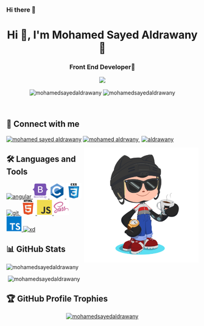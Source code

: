 ### Hi there 👋

<h1 align="center">Hi 👋, I'm Mohamed Sayed Aldrawany 👑</h1>
<h3 align="center">Front End Developer💎</h3>
<p align="center"> <img src="https://readme-typing-svg.herokuapp.com?lines=Welcome,+Let's+follow+each+other+💖" /> </p>
<p align="center"> <img src="https://komarev.com/ghpvc/?username=mohamedsayedaldrawany&label=Profile%20views&color=004080&style=flat" alt="mohamedsayedaldrawany" height="30" width="180" />
	           <img src="https://img.shields.io/github/followers/mohamedsayedaldrawany?label=Followers&color=800000&style=flat" alt="mohamedsayedaldrawany" height="30" width="120" />
</p>
<br>


## 📩 Connect with me
<p align="left">
<a href="https://www.linkedin.com/in/mohamed-sayed-aldrawany-17750a1ab/" target="blank"><img align="center" src="https://raw.githubusercontent.com/rahuldkjain/github-profile-readme-generator/master/src/images/icons/Social/linked-in-alt.svg" alt="mohamed sayed aldrawany" height="50" width="60" /></a>
<a href="https://fb.com/mohamed aldrwany ‏" target="blank"><img align="center" src="https://raw.githubusercontent.com/rahuldkjain/github-profile-readme-generator/master/src/images/icons/Social/facebook.svg" alt="mohamed aldrwany ‏" height="50" width="60" /></a>
<a href="https://instagram.com/aldrawany" target="blank"><img align="center" src="https://raw.githubusercontent.com/rahuldkjain/github-profile-readme-generator/master/src/images/icons/Social/instagram.svg" alt="aldrawany" height="50" width="60" /></a>
</p>
<img alt="Night Coding" src="https://raw.githubusercontent.com/AhmedFathyDev/AhmedFathyDev/main/GitHub.png" align="right" height="300"/>

## 🛠 Languages and Tools
<p align="left"> <a href="https://angular.io" target="_blank" rel="noreferrer"> <img src="https://angular.io/assets/images/logos/angular/angular.svg" alt="angular" width="40" height="40"/> </a> <a href="https://getbootstrap.com" target="_blank" rel="noreferrer"> <img src="https://raw.githubusercontent.com/devicons/devicon/master/icons/bootstrap/bootstrap-plain-wordmark.svg" alt="bootstrap" width="40" height="40"/> </a> <a href="https://www.cprogramming.com/" target="_blank" rel="noreferrer"> <img src="https://raw.githubusercontent.com/devicons/devicon/master/icons/c/c-original.svg" alt="c" width="40" height="40"/> </a> <a href="https://www.w3schools.com/css/" target="_blank" rel="noreferrer"> <img src="https://raw.githubusercontent.com/devicons/devicon/master/icons/css3/css3-original-wordmark.svg" alt="css3" width="40" height="40"/> </a> <a href="https://git-scm.com/" target="_blank" rel="noreferrer"> <img src="https://www.vectorlogo.zone/logos/git-scm/git-scm-icon.svg" alt="git" width="40" height="40"/> </a> <a href="https://www.w3.org/html/" target="_blank" rel="noreferrer"> <img src="https://raw.githubusercontent.com/devicons/devicon/master/icons/html5/html5-original-wordmark.svg" alt="html5" width="40" height="40"/> </a> <a href="https://developer.mozilla.org/en-US/docs/Web/JavaScript" target="_blank" rel="noreferrer"> <img src="https://raw.githubusercontent.com/devicons/devicon/master/icons/javascript/javascript-original.svg" alt="javascript" width="40" height="40"/> </a> <a href="https://sass-lang.com" target="_blank" rel="noreferrer"> <img src="https://raw.githubusercontent.com/devicons/devicon/master/icons/sass/sass-original.svg" alt="sass" width="40" height="40"/> </a> <a href="https://www.typescriptlang.org/" target="_blank" rel="noreferrer"> <img src="https://raw.githubusercontent.com/devicons/devicon/master/icons/typescript/typescript-original.svg" alt="typescript" width="40" height="40"/> </a> <a href="https://www.adobe.com/products/xd.html" target="_blank" rel="noreferrer"> <img src="https://cdn.worldvectorlogo.com/logos/adobe-xd.svg" alt="xd" width="40" height="40"/> </a> </p>


## 📊 GitHub Stats

<p align="left"> <img  src="https://github-readme-stats.vercel.app/api/top-langs?username=mohamedsayedaldrawany&show_icons=true&locale=en&layout=compact&theme=radical&hide_border=true" alt="mohamedsayedaldrawany" /> </p>
<p align="left"> &nbsp;<img  src="https://github-readme-stats.vercel.app/api?username=mohamedsayedaldrawany&show_icons=true&locale=en&theme=tokyonight" alt="mohamedsayedaldrawany" /> </p>


## 🏆 GitHub Profile Trophies
<p align="center">
 <a href="https://github.com/ryo-ma/github-profile-trophy"><img src="https://github-profile-trophy.vercel.app/?username=mohamedsayedaldrawany&theme=algolia" alt="mohamedsayedaldrawany" /></a> </p>

